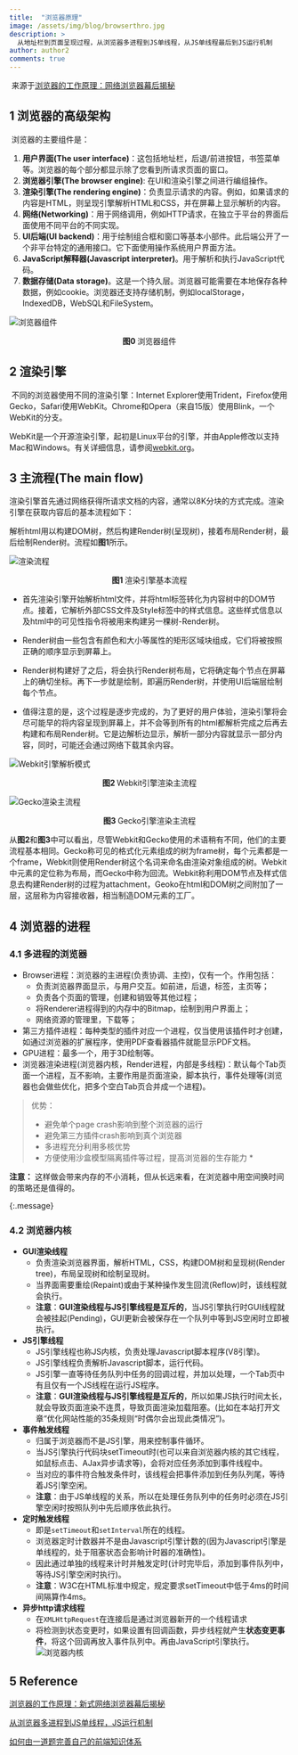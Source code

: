 ```yaml
---
title:  "浏览器原理"
image: /assets/img/blog/browserthro.jpg
description: >
  从地址栏到页面呈现过程，从浏览器多进程到JS单线程，从JS单线程最后到JS运行机制
author: author2
comments: true
---
```


​	来源于[浏览器的工作原理：网络浏览器幕后揭秘](https://www.html5rocks.com/zh/tutorials/internals/howbrowserswork/)

## 1 浏览器的高级架构

​	浏览器的主要组件是：

1. **用户界面(The user interface)**：这包括地址栏，后退/前进按钮，书签菜单等。浏览器的每个部分都显示除了您看到所请求页面的窗口。
2. **浏览器引擎(The browser engine)**: 在UI和渲染引擎之间进行编组操作。
3. **渲染引擎(The rendering engine)**：负责显示请求的内容。例如，如果请求的内容是HTML，则呈现引擎解析HTML和CSS，并在屏幕上显示解析的内容。
4. **网络(Networking)**：用于网络调用，例如HTTP请求，在独立于平台的界面后面使用不同平台的不同实现。
5. **UI后端(UI backend)**：用于绘制组合框和窗口等基本小部件。此后端公开了一个非平台特定的通用接口。它下面使用操作系统用户界面方法。
6. **JavaScript解释器(Javascript interpreter)**。用于解析和执行JavaScript代码。
7. **数据存储(Data storage)**。这是一个持久层。浏览器可能需要在本地保存各种数据，例如cookie。浏览器还支持存储机制，例如localStorage，IndexedDB，WebSQL和FileSystem。

![浏览器组件](https://www.html5rocks.com/en/tutorials/internals/howbrowserswork/layers.png)

<center><b>图0 </b>浏览器组件</center>

## 2 渲染引擎

​	不同的浏览器使用不同的渲染引擎：Internet Explorer使用Trident，Firefox使用Gecko，Safari使用WebKit。Chrome和Opera（来自15版）使用Blink，一个WebKit的分支。

​	WebKit是一个开源渲染引擎，起初是Linux平台的引擎，并由Apple修改以支持Mac和Windows。有关详细信息，请参阅[webkit.org](http://webkit.org/)。	

## 3 主流程(The main flow)

​	渲染引擎首先通过网络获得所请求文档的内容，通常以8K分块的方式完成。渲染引擎在获取内容后的基本流程如下：

​	解析html用以构建DOM树，然后构建Render树(呈现树)，接着布局Render树，最后绘制Render树。流程如**图1**所示。

![渲染流程](https://www.html5rocks.com/en/tutorials/internals/howbrowserswork/flow.png)

<center><b>图1 </b>渲染引擎基本流程</center>

- 首先渲染引擎开始解析html文件，并将html标签转化为内容树中的DOM节点。接着，它解析外部CSS文件及Style标签中的样式信息。这些样式信息以及html中的可见性指令将被用来构建另一棵树-Render树。

- Render树由一些包含有颜色和大小等属性的矩形区域块组成，它们将被按照正确的顺序显示到屏幕上。

- Render树构建好了之后，将会执行Render树布局，它将确定每个节点在屏幕上的确切坐标。再下一步就是绘制，即遍历Render树，并使用UI后端层绘制每个节点。

- 值得注意的是，这个过程是逐步完成的，为了更好的用户体验，渲染引擎将会尽可能早的将内容呈现到屏幕上，并不会等到所有的html都解析完成之后再去构建和布局Render树。它是边解析边显示，解析一部分内容就显示一部分内容，同时，可能还会通过网络下载其余内容。

![Webkit引擎解析模式](https://www.html5rocks.com/en/tutorials/internals/howbrowserswork/webkitflow.png)

<center><b>图2 </b>Webkit引擎渲染主流程</center>

![Gecko渲染主流程](https://www.html5rocks.com/en/tutorials/internals/howbrowserswork/image008.jpg)

<center><b>图3 </b>Gecko引擎渲染主流程</center>

​	从**图2**和**图3**中可以看出，尽管Webkit和Gecko使用的术语稍有不同，他们的主要流程基本相同。Gecko称可见的格式化元素组成的树为frame树，每个元素都是一个frame，Webkit则使用Render树这个名词来命名由渲染对象组成的树。Webkit中元素的定位称为布局，而Gecko中称为回流。Webkit称利用DOM节点及样式信息去构建Render树的过程为attachment，Geoko在html和DOM树之间附加了一层，这层称为内容接收器，相当制造DOM元素的工厂。

## 4 浏览器的进程

### 4.1 多进程的浏览器

* Browser进程：浏览器的主进程(负责协调、主控)，仅有一个。作用包括：
   - 负责浏览器界面显示，与用户交互。如前进，后退，标签，主页等；
   - 负责各个页面的管理，创建和销毁等其他过程；
   - 将Renderer进程得到的内存中的Bitmap，绘制到用户界面上；
   - 网络资源的管理里，下载等；
* 第三方插件进程：每种类型的插件对应一个进程，仅当使用该插件时才创建，如通过浏览器的扩展程序，使用PDF查看器插件就能显示PDF文档。
* GPU进程：最多一个，用于3D绘制等。
* 浏览器渲染进程(浏览器内核，Render进程，内部是多线程)：默认每个Tab页面一个进程，互不影响，主要作用是页面渲染，脚本执行，事件处理等(浏览器也会做些优化，把多个空白Tab页合并成一个进程)。

> 优势：
>
> + 避免单个page crash影响到整个浏览器的运行
> + 避免第三方插件crash影响到真个浏览器
> + 多进程充分利用多核优势
> + 方便使用沙盒模型隔离插件等过程，提高浏览器的生存能力 *



**注意：** 这样做会带来内存的不小消耗，但从长远来看，在浏览器中用空间换时间的策略还是值得的。

{:.message}



### 4.2 浏览器内核

+ **GUI渲染线程**
  - 负责渲染浏览器界面，解析HTML，CSS，构建DOM树和呈现树(Render tree)，布局呈现树和绘制呈现树。
  - 当界面需要重绘(Repaint)或由于某种操作发生回流(Reflow)时，该线程就会执行。
  - **注意**：**GUI渲染线程与JS引擎线程是互斥的**，当JS引擎执行时GUI线程就会被挂起(Pending)，GUI更新会被保存在一个队列中等到JS空闲时立即被执行。
+ **JS引擎线程**
  + JS引擎线程也称JS内核，负责处理Javascript脚本程序(V8引擎)。
  + JS引擎线程负责解析Javascript脚本，运行代码。
  + JS引擎一直等待任务队列中任务的回调过程，并加以处理，一个Tab页中有且仅有一个JS线程在运行JS程序。
  + **注意**：**GUI渲染线程与JS引擎线程是互斥的**，所以如果JS执行时间太长，就会导致页面渲染不连贯，导致页面渲染加载阻塞。(比如在本站打开文章“优化网站性能的35条规则“时偶尔会出现此类情况”)。
+ **事件触发线程**
  + 归属于浏览器而不是JS引擎，用来控制事件循环。
  + 当JS引擎执行代码块setTimeout时(也可以来自浏览器内核的其它线程，如鼠标点击、AJax异步请求等)，会将对应任务添加到事件线程中。
  + 当对应的事件符合触发条件时，该线程会把事件添加到任务队列尾，等待着JS引擎空闲。
  + **注意**：由于JS单线程的关系，所以在处理任务队列中的任务时必须在JS引擎空闲时按照队列中先后顺序依此执行。
+ **定时触发线程**
  + 即是`setTimeout`和`setInterval`所在的线程。
  + 浏览器定时计数器并不是由Javascript引擎计数的(因为Javascript引擎是单线程的，处于阻塞状态会影响计时器的准确性)。
  + 因此通过单独的线程来计时并触发定时(计时完毕后，添加到事件队列中，等待JS引擎空闲时执行)。
  + **注意**：W3C在HTML标准中规定，规定要求setTimeout中低于4ms的时间间隔算作4ms。
+ **异步http请求线程**
  + 在`XMLHttpRequest`在连接后是通过浏览器新开的一个线程请求
  + 将检测到状态变更时，如果设置有回调函数，异步线程就产生**状态变更事件**，将这个回调再放入事件队列中。再由JavaScript引擎执行。
![浏览器内核](https://user-gold-cdn.xitu.io/2018/1/21/1611938b2d39a5b2?imageslim)

## 5 Reference

[浏览器的工作原理：新式网络浏览器幕后揭秘](https://www.html5rocks.com/zh/tutorials/internals/howbrowserswork/)

[从浏览器多进程到JS单线程，JS运行机制](https://juejin.im/post/5a6547d0f265da3e283a1df7)

[如何由一道题完善自己的前端知识体系](http://www.dailichun.com/2018/03/12/whenyouenteraurl.html)